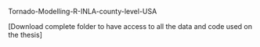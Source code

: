 Tornado-Modelling-R-INLA-county-level-USA

[Download complete folder to have access to all the data and code used on the thesis]

